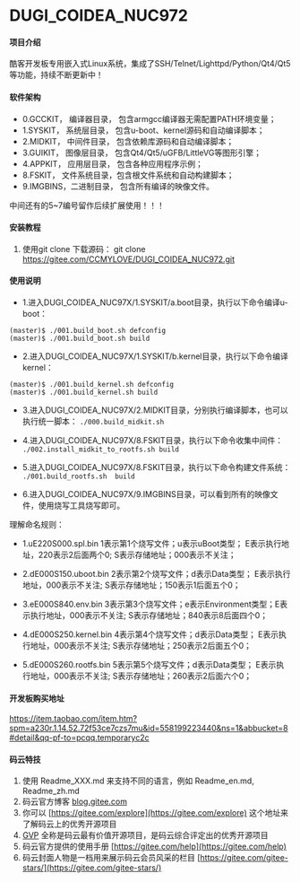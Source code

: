 # DUGI_COIDEA_NUC972

#### 项目介绍
酷客开发板专用嵌入式Linux系统，集成了SSH/Telnet/Lighttpd/Python/Qt4/Qt5等功能，持续不断更新中！


#### 软件架构

- 0.GCCKIT， 编译器目录，  包含armgcc编译器无需配置PATH环境变量；
- 1.SYSKIT， 系统层目录，  包含u-boot、kernel源码和自动编译脚本；
- 2.MIDKIT， 中间件目录，  包含依赖库源码和自动编译脚本；
- 3.GUIKIT， 图像层目录，  包含Qt4/Qt5/uGFB/LittleVG等图形引擎；
- 4.APPKIT， 应用层目录，  包含各种应用程序示例；
- 8.FSKIT，  文件系统目录，包含根文件系统和自动构建脚本；
- 9.IMGBINS，二进制目录，  包含所有编译的映像文件。
 
中间还有的5~7编号留作后续扩展使用！！！

#### 安装教程

1. 使用git clone 下载源码：
git clone https://gitee.com/CCMYLOVE/DUGI_COIDEA_NUC972.git

#### 使用说明

- 1.进入DUGI_COIDEA_NUC97X/1.SYSKIT/a.boot目录，执行以下命令编译u-boot：

```
(master)$ ./001.build_boot.sh defconfig
(master)$ ./001.build_boot.sh build
```


- 2.进入DUGI_COIDEA_NUC97X/1.SYSKIT/b.kernel目录，执行以下命令编译kernel：

```
(master)$ ./001.build_kernel.sh defconfig
(master)$ ./001.build_kernel.sh build
```


- 3.进入DUGI_COIDEA_NUC97X/2.MIDKIT目录，分别执行编译脚本，也可以执行统一脚本：
`./000.build_midkit.sh`

- 4.进入DUGI_COIDEA_NUC97X/8.FSKIT目录，执行以下命令收集中间件：
`./002.install_midkit_to_rootfs.sh build`

- 5.进入DUGI_COIDEA_NUC97X/8.FSKIT目录，执行以下命令构建文件系统：
`./001.build_rootfs.sh  build`

- 6.进入DUGI_COIDEA_NUC97X/9.IMGBINS目录，可以看到所有的映像文件，使用烧写工具烧写即可。

理解命名规则：

- 1.uE220S000.spl.bin
1表示第1个烧写文件；u表示uBoot类型；      E表示执行地址，220表示2后面两个0; S表示存储地址；000表示不关注；
 
- 2.dE000S150.uboot.bin
 2表示第2个烧写文件；d表示Data类型；       E表示执行地址，000表示不关注;     S表示存储地址；150表示1后面五个0；
 
- 3.eE000S840.env.bin
 3表示第3个烧写文件；e表示Environment类型；E表示执行地址，000表示不关注;     S表示存储地址；840表示8后面四个0；
 
- 4.dE000S250.kernel.bin
 4表示第4个烧写文件；d表示Data类型；       E表示执行地址，000表示不关注;     S表示存储地址；250表示2后面五个0；
 
- 5.dE000S260.rootfs.bin
 5表示第5个烧写文件；d表示Data类型；       E表示执行地址，000表示不关注;     S表示存储地址；260表示2后面六个0；


#### 开发板购买地址
https://item.taobao.com/item.htm?spm=a230r.1.14.52.72f53ce7czs7mu&id=558199223440&ns=1&abbucket=8#detail&qq-pf-to=pcqq.temporaryc2c


#### 码云特技

1. 使用 Readme\_XXX.md 来支持不同的语言，例如 Readme\_en.md, Readme\_zh.md
2. 码云官方博客 [blog.gitee.com](https://blog.gitee.com)
3. 你可以 [https://gitee.com/explore](https://gitee.com/explore) 这个地址来了解码云上的优秀开源项目
4. [GVP](https://gitee.com/gvp) 全称是码云最有价值开源项目，是码云综合评定出的优秀开源项目
5. 码云官方提供的使用手册 [https://gitee.com/help](https://gitee.com/help)
6. 码云封面人物是一档用来展示码云会员风采的栏目 [https://gitee.com/gitee-stars/](https://gitee.com/gitee-stars/)
